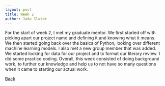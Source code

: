 ```yaml
---
layout: post
title: Week 2
author: Jada Slater
---
```


For the start of week 2, I met my graduate mentor. We first started off with picking apart our project name and defining it and knowing what it means. We then started going back over the basics of Python, looking over different machine learning models. I also met a new group member that was added. We started looking for data for our project and to format our literary review. I did some practice coding. Overall, this week consisted of doing background work, to further our knowledge and help us to not have so many questions when it came to starting our actual work.

[Back](./)

